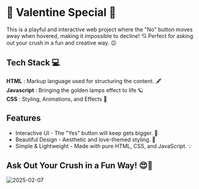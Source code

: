 # 💖 Valentine Special 💖

This is a playful and interactive web project where the "No" button moves away when hovered, making it impossible to decline! 💘 Perfect for asking out your crush in a fun and creative way. 😉

## Tech Stack 💻

**HTML** : Markup language used for structuring the content. 🖋️<br/>
**Javascript** : Bringing the golden lamps effect to life 🪐<br/>
**CSS** : Styling, Animations, and Effects 🎨<br/>

## Features

- Interactive UI - The "Yes" button will keep gets bigger. 🏹 
- Beautiful Design - Aesthetic and love-themed styling. 🎨 
- Simple & Lightweight - Made with pure HTML, CSS, and JavaScript. 💡

## Ask Out Your Crush in a Fun Way! 😍💌
![2025-02-07](https://github.com/user-attachments/assets/776738f3-3ec3-4b0a-9c9b-3a6691c39ffc)

